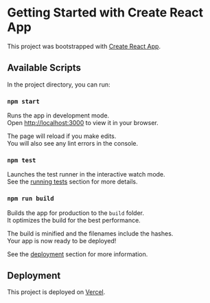 # Getting Started with Create React App

This project was bootstrapped with [Create React App](https://github.com/facebook/create-react-app).

## Available Scripts

In the project directory, you can run:

### `npm start`

Runs the app in development mode.\
Open [http://localhost:3000](http://localhost:3000) to view it in your browser.

The page will reload if you make edits.\
You will also see any lint errors in the console.

### `npm test`

Launches the test runner in the interactive watch mode.\
See the [running tests](https://facebook.github.io/create-react-app/docs/running-tests) section for more details.

### `npm run build`

Builds the app for production to the `build` folder.\
It optimizes the build for the best performance.

The build is minified and the filenames include the hashes.\
Your app is now ready to be deployed!

See the [deployment](https://facebook.github.io/create-react-app/docs/deployment) section for more information.

## Deployment

This project is deployed on [Vercel](https://react-chat-app-theta-eosin.vercel.app/).
